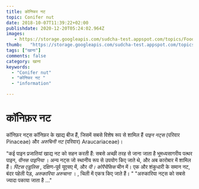 ```yaml
---
title: कोनिफर नट 
topic: Conifer nut
date: 2018-10-07T11:39:22+02:00
publishdate: 2020-12-20T05:24:02.964Z
images: 
   - https://storage.googleapis.com/sudcha-test.appspot.com/topics/Food/conifer_nut/1.jpeg
thumb:   "https://storage.googleapis.com/sudcha-test.appspot.com/topics/Food/conifer_nut/thumb.jpeg"
tags: ["खाना"]
comments: false
category: खाना
keywords: 
  - "Conifer nut"
  - "कोनिफर नट "
  - "information"

---
```

<h1> कॉनिफ़र नट </h1> <p> कॉनिफ़र नट्स कॉनिफ़र के खाद्य बीज हैं, जिसमें सबसे विशेष रूप से शामिल हैं <i> पाइन नट्स </i> (परिवार Pinaceae) और <i> अरुचिनी नट </i> (परिवार) Araucariaceae)। </p> <p> "कई पाइन प्रजातियां खाद्य नट को सहन करती हैं: सबसे अच्छी तरह से जाना जाता है भूमध्यसागरीय पत्थर पाइन, <i> पीनस पाइनिया </i>। अन्य नट्स जो स्थानीय रूप से उपयोग किए जाते थे, और अब कारोबार में शामिल हैं। <i> पिंटस एडुलिस </i>, दक्षिण-पूर्व यूएसए में, और <i> पी। कोरैयेंसिस </i> चीन में। एक और शंकुधारी के समान नट, बंदर पहेली पेड़, <i> अरुकारिया अरुचाना </i>। , चिली में एकत्र किए जाते हैं। " "अरुकारिया नट्स को सबसे ज्यादा पकाया जाता है ..." </p> 